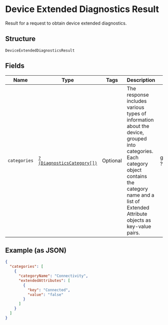 
# Device Extended Diagnostics Result

Result for a request to obtain device extended diagnostics.

## Structure

`DeviceExtendedDiagnosticsResult`

## Fields

| Name | Type | Tags | Description | Getter | Setter |
|  --- | --- | --- | --- | --- | --- |
| `categories` | [`?(DiagnosticsCategory[])`](../../doc/models/diagnostics-category.md) | Optional | The response includes various types of information about the device, grouped into categories. Each category object contains the category name and a list of Extended Attribute objects as key-value pairs. | getCategories(): ?array | setCategories(?array categories): void |

## Example (as JSON)

```json
{
  "categories": [
    {
      "categoryName": "Connectivity",
      "extendedAttributes": [
        {
          "key": "Connected",
          "value": "false"
        }
      ]
    }
  ]
}
```

